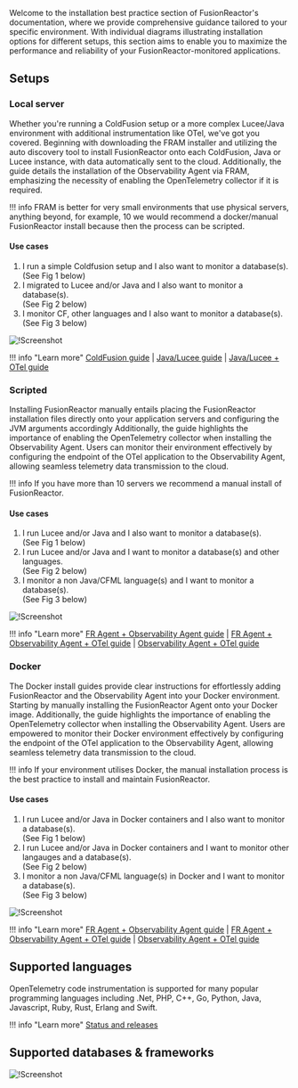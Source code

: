 Welcome to the installation best practice section of FusionReactor's documentation, where we provide comprehensive guidance tailored to your specific environment. With individual diagrams illustrating installation options for different setups, this section aims to enable you to maximize the performance and reliability of your FusionReactor-monitored applications.

## Setups

### Local server

Whether you're running a ColdFusion setup or a more complex Lucee/Java environment with additional instrumentation like OTel, we've got you covered. Beginning with downloading the FRAM installer and utilizing the auto discovery tool to install FusionReactor onto each ColdFusion, Java or Lucee instance, with data automatically sent to the cloud. Additionally, the guide details the installation of the Observability Agent via FRAM, emphasizing the necessity of enabling the OpenTelemetry collector if it is required. 

!!! info
    FRAM is better for very small environments that use physical servers, anything beyond, for example, 10 we would recommend a  docker/manual FusionReactor install because then the process can be scripted.	

#### Use cases

1. I run a simple Coldfusion setup and I also want to monitor a database(s). 
<br> (See Fig 1 below)
2. I migrated to Lucee and/or Java and I also want to monitor a database(s). 
<br> (See Fig 2 below)
3. I monitor CF, other languages and I also want to monitor a database(s).
<br> (See Fig 3 below)


![!Screenshot](/frdocs-oss/frdocs/Best-Practices/Installation/Images/Local-server.png)


!!! info "Learn more" 
    [ColdFusion guide](/frdocs-oss/frdocs/Cloud/Best-Practices/CF-guide/) | [Java/Lucee guide](/frdocs-oss/frdocs/Cloud/Best-Practices/Lucee-Java-guide/) | [Java/Lucee + OTel guide](/frdocs-oss/frdocs/Cloud/Best-Practices/Java-Lucee-OTel/)<br>

### Scripted 

Installing FusionReactor manually entails placing the FusionReactor installation files directly onto your application servers and configuring the JVM arguments accordingly Additionally, the guide highlights the importance of enabling the OpenTelemetry collector when installing the Observability Agent. Users can monitor their environment effectively by configuring the endpoint of the OTel application to the Observability Agent, allowing seamless telemetry data transmission to the cloud.

!!! info
    If you have more than 10 servers we recommend a manual install of FusionReactor.

#### Use cases

1. I run Lucee and/or Java and I also want to monitor a database(s). 
<br> (See Fig 1 below)
2. I run Lucee and/or Java and I want to monitor a database(s) and other languages.
<br> (See Fig 2 below)
3. I monitor a non Java/CFML language(s) and I want to monitor a database(s). 
<br> (See Fig 3 below)


![!Screenshot](/frdocs/Best-Practices/Installation/Images/Scripted.png)


!!! info "Learn more" 
    [FR Agent + Observability Agent guide](/Cloud/Best-Practices/scripted1/) | [FR Agent + Observability Agent + OTel guide](/Cloud/Best-Practices/scripted2/) | [Observability Agent + OTel guide](/Cloud/Best-Practices/scripted3/)



### Docker

The Docker install guides provide clear instructions for effortlessly adding FusionReactor and the Observability Agent into your Docker environment. Starting by manually installing the FusionReactor Agent onto your Docker image. Additionally, the guide highlights the importance of enabling the OpenTelemetry collector when installing the Observability Agent. Users are empowered to monitor their Docker environment effectively by configuring the endpoint of the OTel application to the Observability Agent, allowing seamless telemetry data transmission to the cloud.

!!! info 
    If your environment utilises Docker, the manual installation process is the best practice to install and maintain FusionReactor.


#### Use cases

1. I run Lucee and/or Java in Docker containers and I also want to monitor a database(s). 
<br> (See Fig 1 below)
2. I run Lucee and/or Java in Docker containers and I want to monitor other langauges and a database(s). 
<br> (See Fig 2 below)
3. I monitor a non Java/CFML language(s) in Docker and I want to monitor a database(s). 
<br> (See Fig 3 below)


![!Screenshot](/frdocs/Best-Practices/Installation/Images/Docker.png)



!!! info "Learn more" 
    [FR Agent + Observability Agent guide](/frdocs/Cloud/Best-Practices/FR-ObsAgent/) | [FR Agent + Observability Agent + OTel guide](/frdocs/Cloud/Best-Practices/FR-ObsAgent-OTel/) | [Observability Agent + OTel guide](/frdocs/Cloud/Best-Practices/ObsAgent-OTel/)









## Supported languages

OpenTelemetry code instrumentation is supported for many popular programming languages including .Net, PHP, C++, Go, Python, Java, Javascript, Ruby, Rust, Erlang and Swift.

!!! info "Learn more"
    [Status and releases](https://opentelemetry.io/docs/languages/)

## Supported databases & frameworks

![!Screenshot](/frdocs/Best-Practices/Installation/Images/supported.png)








